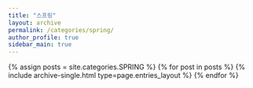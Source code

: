```yaml
---
title: "스프링"
layout: archive
permalink: /categories/spring/
author_profile: true
sidebar_main: true
---
```


{% assign posts = site.categories.SPRING %}
{% for post in posts %} {% include archive-single.html type=page.entries_layout %} {% endfor %}